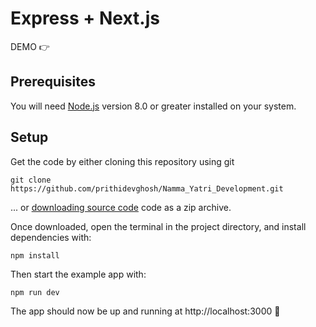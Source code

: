 # Express + Next.js

DEMO 👉 

## Prerequisites

You will need [Node.js](https://nodejs.org) version 8.0 or greater installed on your system.

## Setup

Get the code by either cloning this repository using git

```
git clone https://github.com/prithidevghosh/Namma_Yatri_Development.git
```

... or [downloading source code](https://github.com/prithidevghosh/Namma_Yatri_Development/archive/refs/heads/main.zip) code as a zip archive.

Once downloaded, open the terminal in the project directory, and install dependencies with:

```
npm install
```

Then start the example app with:

```
npm run dev
```

The app should now be up and running at http://localhost:3000 🚀
